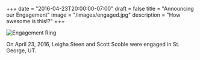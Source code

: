 +++
date = "2016-04-23T20:00:00-07:00"
draft = false
title = "Announcing our Engagement"
image = "/images/engaged.jpg"
description = "How awesome is this!?"
+++

![Engagement Ring](/images/ring.jpg)

On April 23, 2016, Leigha Steen and Scott Scoble were engaged in St. George, UT.
